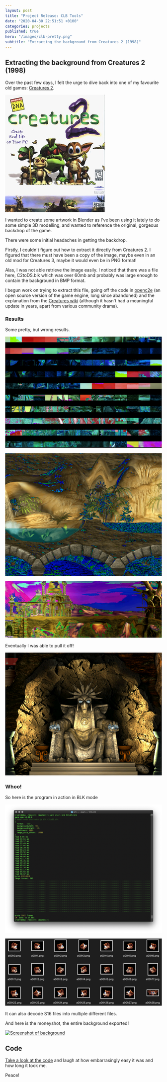 ```yaml
---
layout: post
title: "Project Release: CLB Tools"
date: "2020-04-30 22:51:51 +0100"
categories: projects
published: true
hero: "/images/clb-pretty.png"
subtitle: "Extracting the background from Creatures 2 (1998)"
---
```


## Extracting the background from Creatures 2 (1998)

Over the past few days, I felt the urge to dive back into one of my favourite old games: [Creatures 2](https://creatures.wiki/Creatures_2).

![Creatures 2 Cover](/images/clb-c2cover.jpeg)

I wanted to create some artwork in Blender as I've been using it lately to do some simple 3D modelling,
and wanted to reference the original, gorgeous backdrop of the game.

There were some initial headaches in getting the backdrop.

Firstly, I couldn't figure out how to extract it directly from Creatures 2. I figured that there must
have been a copy of the image, maybe even in an old mod for Creatures 3, maybe it would even be in PNG format!

Alas, I was not able retrieve the image easily. I noticed that there was a file here, C2toDS.blk which was over 60mb and probably was large enough to contain the background in BMP format.

I begun work on trying to extract this file, going off the code in [openc2e](https://github.com/ccdevnet/openc2e) (an open source version of the game engine, long since abandoned) and the explanation from the [Creatures wiki](https://creatures.wiki/) (although it hasn't had a meaningful update in years, apart from various community drama).

### Results

Some pretty, but wrong results.

![Image of Broken export](/images/clb-broken.png)

![Image of less broken export](/images/clb-strange.png)

![Image of pretty, but broken, export](/images/clb-pretty.png)

Eventually I was able to pull it off!

![Image of working export](/images/clb-shee.png)

### Whoo!

So here is the program in action in BLK mode

![Screenshot of of program in action](/images/clb-terminal.png)

![Screenshot of of output S16 files as PNG](/images/clb-s16.png)

It can also decode S16 files into multiple different files.

And here is the moneyshot, the entire background exported!

[![Screenshot of background](/images/clb-output.png)](/images/clb-output.png)

## Code

[Take a look at the code](https://github.com/robinduckett/clb-tools) and laugh at how embarrasingly easy it was and how long it took me.

Peace!
